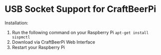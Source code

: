 # USB Socket Support for CraftBeerPi

Installation:

1. Run the following command on your Raspberry Pi <code>apt-get install sispmctl</code>
2. Download via CraftBeerPi Web Interface
3. Restart your Raspberry Pi
